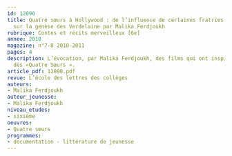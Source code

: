 ```yaml
---
id: 12090
title: Quatre sœurs à Hollywood : de l’influence de certaines fratries cinématographiques
  sur la genèse des Verdelaine par Malika Ferdjoukh
rubrique: Contes et récits merveilleux [6e]
annee: 2010
magazine: n°7-8 2010-2011
pages: 4
description: L’évocation, par Malika Ferdjoukh, des films qui ont inspiré sa tétralogie
  des «Quatre Sœurs ».
article_pdf: 12090.pdf
revue: L’école des lettres des collèges
auteurs:
- Malika Ferdjoukh
auteur_jeunesse:
- Malika Ferdjoukh
niveau_etudes:
- sixième
oeuvres:
- Quatre sœurs
programmes:
- documentation - littérature de jeunesse
---
```

